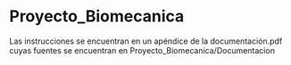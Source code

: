 # Proyecto_Biomecanica

Las instrucciones se encuentran en un apéndice de la documentación.pdf cuyas fuentes se encuentran en Proyecto_Biomecanica/Documentacion
